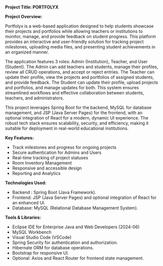 **Project Title: PORTFOLYX**

**Project Overview:**

Portfolyx is a web-based application designed to help students showcase their projects and portfolios while allowing teachers or institutions to monitor, manage, and provide feedback on student progress. This platform provides an interactive and user-friendly solution for tracking project milestones, uploading media files, and presenting student achievements in an organized manner.

The application features 3 roles: Admin (Institution), Teacher, and User (Student). The Admin can add teachers and students, manage their profiles, review all CRUD operations, and accept or reject entries. The Teacher can update their profile, view the projects and portfolios of assigned students, and provide feedback. The Student can update their profile, upload projects and portfolios, and manage updates for both. This system ensures streamlined workflows and effective collaboration between students, teachers, and administrators.

This project leverages Spring Boot for the backend, MySQL for database management, and JSP (Java Server Pages) for the frontend, with an optional integration of React for a modern, dynamic UI experience. The robust tech stack ensures scalability, security, and efficiency, making it suitable for deployment in real-world educational institutions.

**Key Features:**

- Track milestones and progress for ongoing projects
- Secure authentication for Admins and Users
- Real-time tracking of project statuses
- Room Inventory Management
- Responsive and accessible design
- Reporting and Analytics

**Technologies Used:**

* Backend : Spring Boot (Java Framework).
* Frontend: JSP (Java Server Pages) and optional integration of React for an enhanced UI.
* Database: MySQL (Relational Database Management System).

**Tools & Libraries:**

* Eclipse IDE for Enterprise Java and Web Developers (2024-06)
* MySQL Workbench
* Visual Studio Code (VSCode) 
* Spring Security for authentication and authorization.
* Hibernate ORM for database operations.
* Bootstrap for responsive UI.
* Optional: Axios and React Router for frontend state management.

